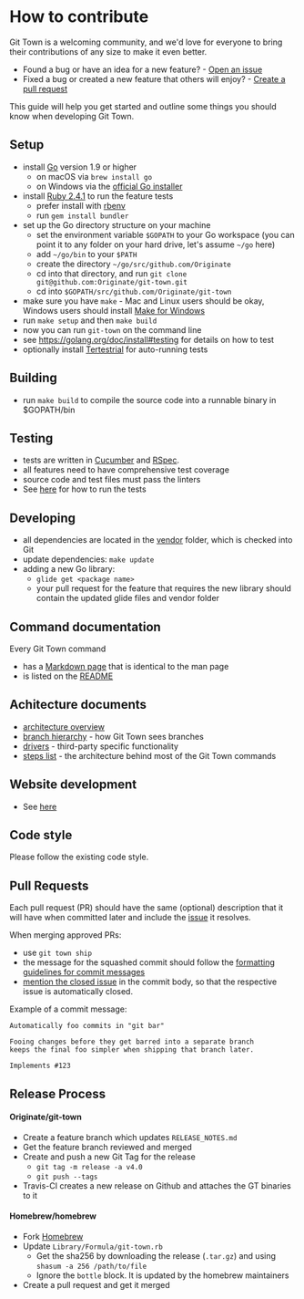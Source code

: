 # How to contribute

Git Town is a welcoming community,
and we'd love for everyone to bring
their contributions of any size to make it even better.

* Found a bug or have an idea for a new feature? - [Open an issue](https://github.com/Originate/git-town/issues/new)
* Fixed a bug or created a new feature that others will enjoy? - [Create a pull request](https://help.github.com/articles/using-pull-requests/)

This guide will help you get started and outline some things you should know when developing Git Town.

## Setup

* install [Go](https://golang.org) version 1.9 or higher
  * on macOS via `brew install go`
  * on Windows via the [official Go installer](https://golang.org/dl)
* install [Ruby 2.4.1](https://www.ruby-lang.org/en/documentation/installation) to run the feature tests
  * prefer install with [rbenv](https://github.com/sstephenson/rbenv)
  * run `gem install bundler`
* set up the Go directory structure on your machine
  * set the environment variable `$GOPATH` to your Go workspace
    (you can point it to any folder on your hard drive, let's assume `~/go` here)
  * add `~/go/bin` to your `$PATH`
  * create the directory `~/go/src/github.com/Originate`
  * cd into that directory, and run `git clone git@github.com:Originate/git-town.git`
  * cd into `$GOPATH/src/github.com/Originate/git-town`
* make sure you have `make` - Mac and Linux users should be okay,
  Windows users should install
  [Make for Windows](http://gnuwin32.sourceforge.net/packages/make.htm)
* run `make setup` and then `make build`
* now you can run `git-town` on the command line
* see https://golang.org/doc/install#testing for details on how to test
* optionally install [Tertestrial](https://github.com/Originate/tertestrial-server)
  for auto-running tests

## Building

* run `make build` to compile the source code into a runnable binary in $GOPATH/bin

## Testing

* tests are written in [Cucumber](http://cukes.info) and [RSpec](http://rspec.info).
* all features need to have comprehensive test coverage
* source code and test files must pass the linters
* See [here](./documentation/development/testing.md) for how to run the tests

## Developing

* all dependencies are located in the [vendor](vendor) folder,
  which is checked into Git
* update dependencies: `make update`
* adding a new Go library:
  * `glide get <package name>`
  * your pull request for the feature that requires the new library
    should contain the updated glide files and vendor folder

## Command documentation

Every Git Town command

* has a [Markdown page](./documentation/commands) that is identical to the man page
* is listed on the [README](./README.md)

## Achitecture documents

* [architecture overview](./documentation/development/architecture.md)
* [branch hierarchy](./documentation/development/branch_hierarchy.md) - how Git Town sees branches
* [drivers](./documentation/development/drivers.md) - third-party specific functionality
* [steps list](./documentation/development/steps_list.md) - the architecture behind most of the Git Town commands

## Website development

* See [here](./documentation/development/website.md)

## Code style

Please follow the existing code style.

## Pull Requests

Each pull request (PR) should have the same (optional) description that it will
have when committed later and include the
[issue](https://github.com/Originate/git-town/issues) it resolves.

When merging approved PRs:

* use `git town ship`
* the message for the squashed commit should follow the
  [formatting guidelines for commit messages](http://tbaggery.com/2008/04/19/a-note-about-git-commit-messages.html)
* [mention the closed issue](https://help.github.com/articles/closing-issues-via-commit-messages)
  in the commit body, so that the respective issue is automatically closed.

Example of a commit message:

```
Automatically foo commits in "git bar"

Fooing changes before they get barred into a separate branch
keeps the final foo simpler when shipping that branch later.

Implements #123
```

## Release Process

#### Originate/git-town

* Create a feature branch which updates `RELEASE_NOTES.md`
* Get the feature branch reviewed and merged
* Create and push a new Git Tag for the release
  * `git tag -m release -a v4.0`
  * `git push --tags`
* Travis-CI creates a new release on Github and attaches the GT binaries to it

#### Homebrew/homebrew

* Fork [Homebrew](https://github.com/Homebrew/homebrew)
* Update `Library/Formula/git-town.rb`
  * Get the sha256 by downloading the release (`.tar.gz`) and using `shasum -a 256 /path/to/file`
  * Ignore the `bottle` block. It is updated by the homebrew maintainers
* Create a pull request and get it merged
